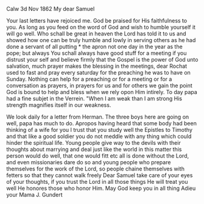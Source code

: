  Calw 3d Nov 1862
My dear Samuel

Your last letters have rejoiced me. God be praised for His faithfulness to you. As long as you feed on the word of God and wish to humble yourself it will go well. Who schall be great in heaven the Lord has told it to us and showed how one can be truly humble and lowly in serving others as he had done a servant of all putting <on>* the apron not one day in the year as the pope; but always You schall always have good stuff for a meeting if you distrust your self and believe firmly that the Gospel is the power of God unto salvation, much prayer makes the blessing in the meetings, dear Rochat used to fast and pray every saturday for the preaching he was to have on Sunday. Nothing can help for a preaching or for a meeting or for a conversation as prayers, in prayers for us and for others we gain the point God is bound to help and bless when we rely opon Him intirely. To day papa had a fine subjet in the Verrein. "When I am weak than I am strong His strength magnifies itself in our weakness.

We look daily for a letter from Herman. The three boys here are going on well, papa has much to do. Apropos having heard that some body had been thinking of a wife for you I trust that you study well the Epistles to Timothy and that like a good soldier you do not meddle with any thing which could hinder the spiritual life. Young people give way to the devils with their thoughts about marrying and deal just like the world in this matter this person would do well, that one would fitt etc all is done without the Lord, and even missionaries dare do so and young people who prepare themselves for the work of the Lord, so people chaine themselves with fetters so that they cannot walk freely Dear Samuel take care of your eyes of your thoughts, if you trust the Lord in all those things He will treat you well He honores those who honor Him. May God keep you in all thing Adieu your Mama
 J. Gundert
